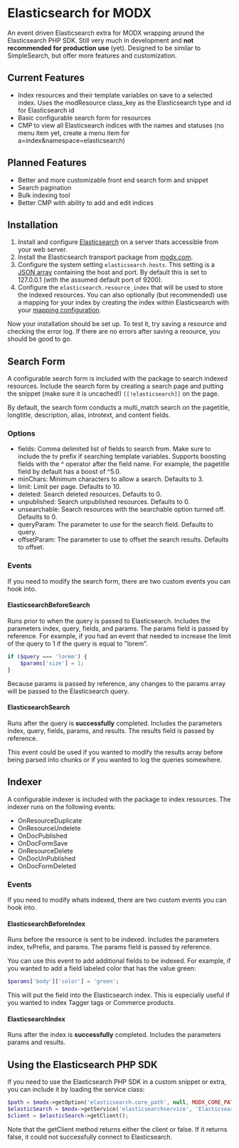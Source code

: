 # Elasticsearch for MODX

An event driven Elasticsearch extra for MODX wrapping around the Elasticsearch PHP SDK. Still very much in development and **not recommended for production use** (yet). Designed to be similar to SimpleSearch, but offer more features and customization.

## Current Features

- Index resources and their template variables on save to a selected index. Uses the modResource class_key as the Elasticsearch type and id for Elasticsearch id
- Basic configurable search form for resources
- CMP to view all Elasticsearch indices with the names and statuses (no menu item yet, create a menu item for a=index&namespace=elasticsearch)

## Planned Features

- Better and more customizable front end search form and snippet
- Search pagination
- Bulk indexing tool
- Better CMP with ability to add and edit indices

## Installation

1. Install and configure [Elasticsearch](https://www.elastic.co/products/elasticsearch) on a server thats accessible from your web server.
2. Install the Elasticsearch transport package from [modx.com](https://modx.com/extras/package/elasticsearch).
3. Configure the system setting `elasticsearch.hosts`. This setting is a [JSON array](https://www.elastic.co/guide/en/elasticsearch/client/php-api/current/_configuration.html) containing the host and port. By default this is set to 127.0.0.1 (with the assumed default port of 9200).
4. Configure the `elasticsearch.resource_index` that will be used to store the indexed resources. You can also optionally (but recommended) use a mapping for your index by creating the index within Elasticsearch with your [mapping configuration](https://www.elastic.co/guide/en/elasticsearch/reference/current/mapping.html).

Now your installation should be set up. To test it, try saving a resource and checking the error log. If there are no errors after saving a resource, you should be good to go.

## Search Form

A configurable search form is included with the package to search indexed resources. Include the search form by creating a search page and putting the snippet (make sure it is uncached!) `[[!elasticsearch]]` on the page.

By default, the search form conducts a multi_match search on the pagetitle, longtitle, description, alias, introtext, and content fields.

### Options

- fields: Comma delimited list of fields to search from. Make sure to include the tv prefix if searching template variables. Supports boosting fields with the ^ operator after the field name. For example, the pagetitle field by default has a boost of ^5.0.
- minChars: Minimum characters to allow a search. Defaults to 3.
- limit: Limit per page. Defaults to 10.
- deleted: Search deleted resources. Defaults to 0.
- unpublished: Search unpublished resources. Defaults to 0.
- unsearchable: Search resources with the searchable option turned off. Defaults to 0.
- queryParam: The parameter to use for the search field. Defaults to query.
- offsetParam: The parameter to use to offset the search results. Defaults to offset.

### Events

If you need to modify the search form, there are two custom events you can hook into.

#### ElasticsearchBeforeSearch

Runs prior to when the query is passed to Elasticsearch. Includes the parameters index, query, fields, and params. The params field is passed by reference. For example, if you had an event that needed to increase the limit of the query to 1 if the query is equal to "lorem".

```PHP
if ($query === 'lorem') {
    $params['size'] = 1;
}
```

Because params is passed by reference, any changes to the params array will be passed to the Elasticsearch query.

#### ElasticsearchSearch

Runs after the query is **successfully** completed. Includes the parameters index, query, fields, params, and results. The results field is passed by reference.

This event could be used if you wanted to modify the results array before being parsed into chunks or if you wanted to log the queries somewhere.

## Indexer

A configurable indexer is included with the package to index resources. The indexer runs on the following events:

- OnResourceDuplicate
- OnResourceUndelete
- OnDocPublished
- OnDocFormSave
- OnResourceDelete
- OnDocUnPublished
- OnDocFormDeleted

### Events

If you need to modify whats indexed, there are two custom events you can hook into.

#### ElasticsearchBeforeIndex

Runs before the resource is sent to be indexed. Includes the parameters index, tvPrefix, and params. The params field is passed by reference.

You can use this event to add additional fields to be indexed. For example, if you wanted to add a field labeled color that has the value green:

```PHP
$params['body']['color'] = 'green';
```

This will put the field into the Elasticsearch index. This is especially useful if you wanted to index Tagger tags or Commerce products.

#### ElasticsearchIndex

Runs after the index is **successfully** completed. Includes the parameters params and results.

## Using the Elasticsearch PHP SDK

If you need to use the Elasticsearch PHP SDK in a custom snippet or extra, you can include it by loading the service class:

```PHP
$path = $modx->getOption('elasticsearch.core_path', null, MODX_CORE_PATH . 'components/elasticsearch/') . 'model/elasticsearch/';
$elasticSearch = $modx->getService('elasticsearchservice', 'ElasticsearchService', $path);
$client = $elasticSearch->getClient();
```

Note that the getClient method returns either the client or false. If it returns false, it could not successfully connect to Elasticsearch.